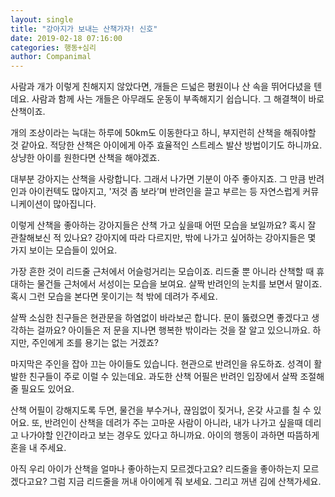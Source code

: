 ```yaml
---
layout: single
title: "강아지가 보내는 산책가자! 신호"
date: 2019-02-18 07:16:00
categories: 행동+심리
author: Companimal
---
```


사람과 개가 이렇게 친해지지 않았다면, 개들은 드넓은 평원이나 산 속을 뛰어다녔을 텐데요. 사람과 함께 사는 개들은 아무래도 운동이 부족해지기 쉽습니다. 그 해결책이 바로 산책이죠.

개의 조상이라는 늑대는 하루에 50km도 이동한다고 하니, 부지런히 산책을 해줘야할 것 같아요. 적당한 산책은 아이에게 아주 효율적인 스트레스 발산 방법이기도 하니까요. 상냥한 아이를 원한다면 산책을 해야겠죠.

대부분 강아지는 산책을 사랑합니다. 그래서 나가면 기분이 아주 좋아지죠. 그 만큼 반려인과 아이컨텍도 많아지고, '저것 좀 보라’며 반려인을 끌고 부르는 등 자연스럽게 커뮤니케이션이 많아집니다.

이렇게 산책을 좋아하는 강아지들은 산책 가고 싶을때 어떤 모습을 보일까요? 혹시 잘 관찰해보신 적 있나요? 강아지에 따라 다르지만, 밖에 나가고 싶어하는 강아지들은 몇 가지 보이는 모습들이 있어요.

가장 흔한 것이 리드줄 근처에서 어슬렁거리는 모습이죠. 리드줄 뿐 아니라 산책할 때 휴대하는 물건들 근처에서 서성이는 모습을 보여요. 살짝 반려인의 눈치를 보면서 말이죠. 혹시 그런 모습을 본다면 못이기는 척 밖에 데려가 주세요.

살짝 소심한 친구들은 현관문을 하염없이 바라보곤 합니다. 문이 뚫렸으면 좋겠다고 생각하는 걸까요? 아이들은 저 문을 지나면 행복한 밖이라는 것을 잘 알고 있으니까요. 하지만, 주인에게 조를 용기는 없는 거겠죠?

마지막은 주인을 잡아 끄는 아이들도 있습니다. 현관으로 반려인을 유도하죠. 성격이 활발한 친구들이 주로 이럴 수 있는데요. 과도한 산책 어필은 반려인 입장에서 살짝 조절해줄 필요도 있어요.

산책 어필이 강해지도록 두면, 물건을 부수거나, 끊임없이 짖거나, 온갖 사고를 칠 수 있어요. 또, 반려인이 산책을 데려가 주는 고마운 사람이 아니라, 내가 나가고 싶을때 데리고 나가야할 인간이라고 보는 경우도 있다고 하니까요. 아이의 행동이 과하면 따뜸하게 혼을 내 주세요.

아직 우리 아이가 산책을 얼마나 좋아하는지 모르겠다고요? 리드줄을 좋아하는지 모르겠다고요? 그럼 지금 리드줄을 꺼내 아이에게 줘 보세요. 그리고 꺼낸 김에 산책가세요.
